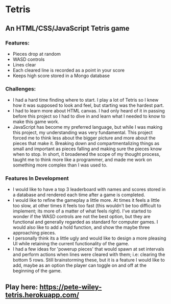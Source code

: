 # Tetris
## An HTML/CSS/JavaScript Tetris game

### Features:
* Pieces drop at random
* WASD controls
* Lines clear
* Each cleared line is recorded as a point in your score
* Keeps high score stored in a Mongo database

### Challenges: 
* I had a hard time finding where to start. I play a lot of Tetris so I knew how it was supposed to look and feel, but starting was the hardest part.
* I had to learn more about HTML canvas. I had only heard of it in passing before this project so I had to dive in and learn what I needed to know to make this game work.
* JavaScript has become my preferred language, but while I was making this project, my understanding was very fundamental. This project forced me to think less about the bigger picture and more about the pieces that make it. Breaking down and compartmentalizing things as small and important as pieces falling and making sure the pieces know when to stop. In short, it broadened the scope of my thought process, taught me to think more like a programmer, and made me work on something more complex than I was used to.

### Features In Development
* I would like to have a top 3 leaderboard with names and scores stored in a database and rendered each time after a game is completed.
* I would like to refine the gameplay a little more. At times it feels a little too slow, at other times it feels too fast (this wouldn't be too difficult to implement; its more of a matter of what feels right). I've started to wonder if the WASD controls are not the best option, but they are functional and generally regarded as standard for computer games. I would also like to add a hold function, and show the maybe three approaching pieces.
* I personally think its a little ugly and would like to design a more pleasing UI while retaining the current functionality of the game.
* I had a few ideas for 'powerup pieces' that would spawn at set intervals and perform actions when lines were cleared with them; i.e: clearing the bottom 5 rows. Still brainstorming these, but it is a feature I would like to add, maybe as an option the player can toggle on and off at the beginning of the game.

## Play here: https://pete-wiley-tetris.herokuapp.com/
